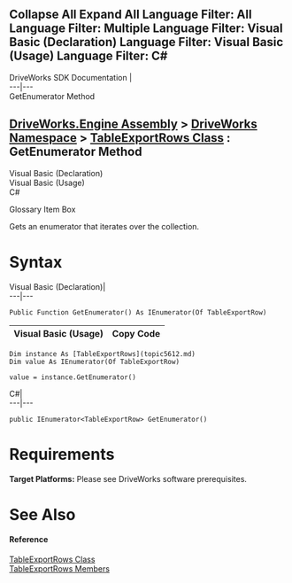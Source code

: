 Collapse All Expand All Language Filter: All  Language Filter: Multiple  Language Filter: Visual Basic (Declaration) Language Filter: Visual Basic (Usage) Language Filter: C#  
---  
DriveWorks SDK Documentation  |   
---|---  
GetEnumerator Method   
  
[DriveWorks.Engine Assembly](topic2156.md) > [DriveWorks Namespace](topic2159.md) > [TableExportRows Class](topic5612.md) : GetEnumerator Method  
---  
  
Visual Basic (Declaration)    
Visual Basic (Usage)    
C# 

Glossary Item Box

Gets an enumerator that iterates over the collection. 

# Syntax

Visual Basic (Declaration)|   
---|---  
      
    
    Public Function GetEnumerator() As IEnumerator(Of TableExportRow)  
  
Visual Basic (Usage)| Copy Code  
---|---  
      
    
    Dim instance As [TableExportRows](topic5612.md)
    Dim value As IEnumerator(Of TableExportRow)
     
    value = instance.GetEnumerator()  
  
C#|   
---|---  
      
    
    public IEnumerator<TableExportRow> GetEnumerator()  
  
# Requirements

**Target Platforms:** Please see DriveWorks software prerequisites.

# See Also

#### Reference

[TableExportRows Class](topic5612.md)   
[TableExportRows Members](topic5613.md)


